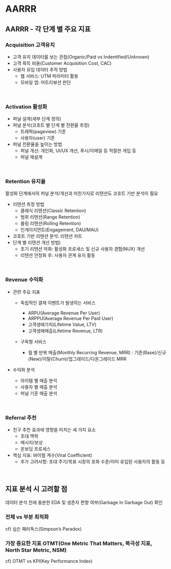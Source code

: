 # AARRR
## AARRR - 각 단계 별 주요 지표
### Acquisition 고객유치
- 고객 유치 데이터를 보는 관점(Organic/Paid vs Indentified/Unknown)
- 고객 획득 비용(Customer Acquisition Cost, CAC)
- 사용자 유입 데이터 추적 방법
  - 웹 서비스: UTM 파라미터 활용
  - 모바일 앱: 어트리뷰션  판단
<br>

### Activation 활성화
- 퍼널 설계(세부 단계 정의)
- 퍼널 분석(코호트 별 단계 별 전환율 측정)
  - 트래픽(pageview) 기준
  - 사용자(user) 기준
- 퍼널 전환율을 높이는 방법
  - 퍼널 개선: 개인화, UI/UX 개선, 푸시/이메일 등 적절한 개입 등
  - 퍼널 재설계
<br>

### Retention 유지율
활성화 단계에서의 퍼널 분석/개선과 마찬가지로 리텐션도 코호트 기반 분석이 필요
<br>

- 리텐션 측정 방법
  - 클래식 리텐션(Classic Retention)
  - 범위 리텐션(Range Retention)
  - 롤링 리텐션(Rolling Retention)
  - 인게이지먼트(Engagement, DAU/MAU)
- 코호트 기반 리텐션 분석: 리텐션 차트
- 단계 별 리텐션 개선 방법)
  - 초기 리텐션 악화: 활성화 프로세스 및 신규 사용자 경험(NUX) 개선
  - 리텐션 안정화 후: 사용자 관계 유지 활동
<br>

### Revenue 수익화
- 관련 주요 지표
  - 독립적인 결제 이벤트가 발생하는 서비스 
    - ARPU(Average Revenue Per User)
    - ARPPU(Average Revenue Per Paid User)
    - 고객생애가치(Lifetime Value, LTV)
    - 고객생애매출(Lifetime Revenue, LTR)
            
  - 구독형 서비스
    - 월 별 반복 매출(Monthly Recurring Revenue, MRR) : 기준(Base)/신규(New)/이탈(Churn)/업그레이드/다운그레이드 MRR
                
- 수익화 분석
  - 아이템 별 매출 분석
  - 사용자 별 매출 분석
  - 퍼널 기준 매출 분석
<br>

### Referral 추천
- 친구 추천 효과에 영향을 미치는 세 가지 요소
  - 초대 맥락
  - 메시지/보상
  - 온보딩 프로세스
- 핵심 지표: 바이럴 계수(Viral Coefficient)
  - 추가 고려사항: 초대 주기/목표 시장의 포화 수준/이미 유입된 사용자의 활동 등
<br>

## 지표 분석 시 고려할 점
데이터 분석 전에 충분한 EDA 및 생존자 편향 여부(Garbage In Garbage Out) 확인
<br>

### 전체 vs 부분 최적화
cf) 심슨 패러독스(Simpson’s Paradox)
        
### 가장 중요한 지표 OTMT(One Metric That Matters,  북극성 지표, North Star Metric, NSM)
cf) OTMT vs KPI(Key Performance Index)
